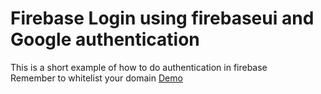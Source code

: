 # Firebase Login using firebaseui and Google authentication

This is a short example of how to do authentication in firebase  
Remember to whitelist your domain
[Demo](https://moskowitza.github.io/firebaseLogin/)
